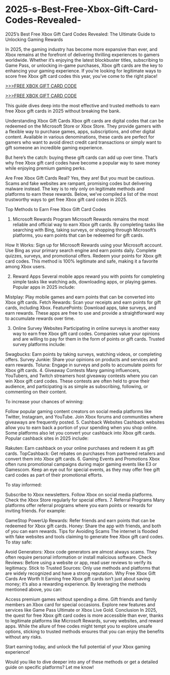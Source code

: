 # 2025-s-Best-Free-Xbox-Gift-Card-Codes-Revealed-
2025’s Best Free Xbox Gift Card Codes Revealed: The Ultimate Guide to Unlocking Gaming Rewards

In 2025, the gaming industry has become more expansive than ever, and Xbox remains at the forefront of delivering thrilling experiences to gamers worldwide. Whether it’s enjoying the latest blockbuster titles, subscribing to Game Pass, or unlocking in-game purchases, Xbox gift cards are the key to enhancing your gaming experience. If you're looking for legitimate ways to score free Xbox gift card codes this year, you’ve come to the right place!

[>>>FREE XBOX GIFT CARD CODE](https://rahhat.xyz/allgift/)

[>>>FREE XBOX GIFT CARD CODE](https://rahhat.xyz/allgift/)

This guide dives deep into the most effective and trusted methods to earn free Xbox gift cards in 2025 without breaking the bank.

Understanding Xbox Gift Cards
Xbox gift cards are digital codes that can be redeemed on the Microsoft Store or Xbox Store. They provide gamers with a flexible way to purchase games, apps, subscriptions, and other digital content. Available in various denominations, these cards are perfect for gamers who want to avoid direct credit card transactions or simply want to gift someone an incredible gaming experience.

But here’s the catch: buying these gift cards can add up over time. That’s why free Xbox gift card codes have become a popular way to save money while enjoying premium gaming perks.

Are Free Xbox Gift Cards Real?
Yes, they are! But you must be cautious. Scams and fake websites are rampant, promising codes but delivering malware instead. The key is to rely only on legitimate methods and platforms to earn these rewards. Below, we’ve compiled a list of the most trustworthy ways to get free Xbox gift card codes in 2025.

Top Methods to Earn Free Xbox Gift Card Codes
1. Microsoft Rewards Program
Microsoft Rewards remains the most reliable and official way to earn Xbox gift cards. By completing tasks like searching with Bing, taking surveys, or shopping through Microsoft’s platforms, you earn points that can be redeemed for gift cards.

How It Works:
Sign up for Microsoft Rewards using your Microsoft account.
Use Bing as your primary search engine and earn points daily.
Complete quizzes, surveys, and promotional offers.
Redeem your points for Xbox gift card codes.
This method is 100% legitimate and safe, making it a favorite among Xbox users.

2. Reward Apps
Several mobile apps reward you with points for completing simple tasks like watching ads, downloading apps, or playing games. Popular apps in 2025 include:

Mistplay: Play mobile games and earn points that can be converted into Xbox gift cards.
Fetch Rewards: Scan your receipts and earn points for gift cards, including Xbox.
FeaturePoints: Download apps, take surveys, and earn rewards.
These apps are free to use and provide a straightforward way to accumulate rewards over time.

3. Online Survey Websites
Participating in online surveys is another easy way to earn free Xbox gift card codes. Companies value your opinions and are willing to pay for them in the form of points or gift cards. Trusted survey platforms include:

Swagbucks: Earn points by taking surveys, watching videos, or completing offers.
Survey Junkie: Share your opinions on products and services and earn rewards.
Toluna: Engage in surveys and polls to accumulate points for Xbox gift cards.
4. Giveaway Contests
Many gaming influencers, YouTubers, and Twitch streamers host giveaway contests where you can win Xbox gift card codes. These contests are often held to grow their audience, and participating is as simple as subscribing, following, or commenting on their content.

To increase your chances of winning:

Follow popular gaming content creators on social media platforms like Twitter, Instagram, and YouTube.
Join Xbox forums and communities where giveaways are frequently posted.
5. Cashback Websites
Cashback websites allow you to earn back a portion of your spending when you shop online. Some platforms also let you convert your cashback into Xbox gift cards. Popular cashback sites in 2025 include:

Rakuten: Earn cashback on your online purchases and redeem it as gift cards.
TopCashback: Get rebates on purchases from partnered retailers and convert them into Xbox gift cards.
6. Gaming Events and Promotions
Xbox often runs promotional campaigns during major gaming events like E3 or Gamescom. Keep an eye out for special events, as they may offer free gift card codes as part of their promotional efforts.

To stay informed:

Subscribe to Xbox newsletters.
Follow Xbox on social media platforms.
Check the Xbox Store regularly for special offers.
7. Referral Programs
Many platforms offer referral programs where you earn points or rewards for inviting friends. For example:

GameStop PowerUp Rewards: Refer friends and earn points that can be redeemed for Xbox gift cards.
Honey: Share the app with friends, and both of you can earn rewards.
Tips for Avoiding Scams
The internet is flooded with fake websites and tools claiming to generate free Xbox gift card codes. To stay safe:

Avoid Generators: Xbox code generators are almost always scams. They often require personal information or install malicious software.
Check Reviews: Before using a website or app, read user reviews to verify its legitimacy.
Stick to Trusted Sources: Only use methods and platforms that are widely recognized and have a strong reputation.
Why Free Xbox Gift Cards Are Worth It
Earning free Xbox gift cards isn’t just about saving money; it’s also a rewarding experience. By leveraging the methods mentioned above, you can:

Access premium games without spending a dime.
Gift friends and family members an Xbox card for special occasions.
Explore new features and services like Game Pass Ultimate or Xbox Live Gold.
Conclusion
In 2025, the quest for free Xbox gift card codes is more accessible than ever, thanks to legitimate platforms like Microsoft Rewards, survey websites, and reward apps. While the allure of free codes might tempt you to explore unsafe options, sticking to trusted methods ensures that you can enjoy the benefits without any risks.

Start earning today, and unlock the full potential of your Xbox gaming experience!

Would you like to dive deeper into any of these methods or get a detailed guide on specific platforms? Let me know!
